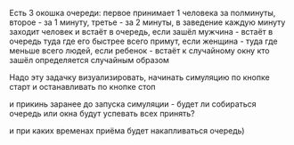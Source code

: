 Есть 3 окошка очереди: первое принимает 1 человека за полминуты, второе - за 1 минуту, третье - за 2 минуты, в заведение каждую минуту заходит человек и встаёт в очередь, если зашёл мужчина - встаёт в очередь туда где его быстрее всего примут, если женщина - туда где меньше всего людей, если ребенок - встаёт к случайному окну
кто зашёл определяется случайным образом

Надо эту задачку визуализировать, начинать симуляцию по кнопке старт и останавливать по кнопке стоп

и прикинь заранее до запуска симуляции - будет ли собираться очередь или окна будут успевать всех принять?

и при каких временах приёма будет накапливаться очередь)